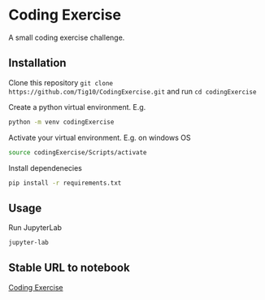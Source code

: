 # Coding Exercise

A small coding exercise challenge.

## Installation

Clone this repository ```git clone https://github.com/Tig10/CodingExercise.git```
and run ```cd codingExercise```

Create a  python virtual environment. E.g.
```bash
python -m venv codingExercise
```

Activate your virtual environment. E.g. on windows OS
```bash
source codingExercise/Scripts/activate
```

Install dependenecies
```bash
pip install -r requirements.txt
```

## Usage

Run JupyterLab
```bash
jupyter-lab
```

## Stable URL to notebook
[Coding Exercise](https://nbviewer.jupyter.org/github/Tig10/CodingExercise/blob/master/coding_exercise.ipynb)
